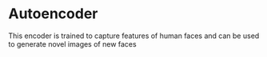 # Autoencoder
This encoder is trained to capture features of human faces and can be used to generate novel images of new faces
